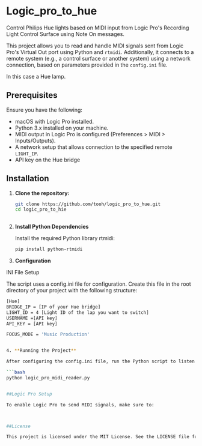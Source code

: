 # Logic_pro_to_hue

Control Philips Hue lights based on MIDI input from Logic Pro's Recording Light Control Surface using Note On messages.


This project allows you to read and handle MIDI signals sent from Logic Pro's Virtual Out port using Python and `rtmidi`. Additionally, it connects to a remote system (e.g., a control surface or another system) using a network connection, based on parameters provided in the `config.ini` file.

In this case a Hue lamp.

## Prerequisites

Ensure you have the following:
- macOS with Logic Pro installed.
- Python 3.x installed on your machine.
- MIDI output in Logic Pro is configured (Preferences > MIDI > Inputs/Outputs).
- A network setup that allows connection to the specified remote `LIGHT_IP`.
- API key on the Hue bridge

## Installation

1. **Clone the repository:**

   ```bash
   git clone https://github.com/tooh/logic_pro_to_hue.git
   cd logic_pro_to_hie
 
2. **Install Python Dependencies**

   Install the required Python library rtmidi:

   ```bash
   pip install python-rtmidi

3. **Configuration**

INI File Setup

The script uses a config.ini file for configuration. Create this file in the root directory of your project with the following structure:

```bash
[Hue]
BRIDGE_IP = [IP of your Hue bridge]
LIGHT_ID = 4 [Light ID of the lap you want to switch]
USERNAME =[API key]      
API_KEY = [API key]

FOCUS_MODE = 'Music Production'


4. **Running the Project**

After configuring the config.ini file, run the Python script to listen for incoming MIDI signals and connect to the Hue bridge:

```bash
python logic_pro_midi_reader.py


##Logic Pro Setup

To enable Logic Pro to send MIDI signals, make sure to:



##License

This project is licensed under the MIT License. See the LICENSE file for details.
